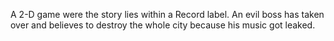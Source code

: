 A 2-D game were the story lies within a Record label. An evil boss has taken over and believes to destroy the whole city because his music got leaked.
